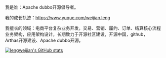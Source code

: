   
我是谁：Apache dubbo开源倡导者。

我的成长轨迹：https://www.yuque.com/weijian.leng

我擅长的领域：电商平台复杂业务开发，交易、营销、履约、订单、结算核心流程业务架构，应用架构设计。长期致力于开源社区建设，开源中国，github，Arthas开源建设、Apache dubbo开源。

[![lengweijian's GitHub stats](https://github-readme-stats.vercel.app/api?username=lengweijian)](https://github.com/anuraghazra/github-readme-stats)
